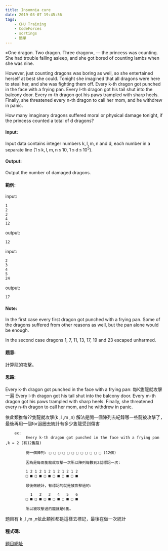 ```yaml
---
title: Insomnia cure
date: 2019-03-07 19:45:56
tags:
	- CHU Training
	- CodeForces
	- sortings
	- 簡單
---
```

«One dragon. Two dragon. Three dragon», — the princess was counting. She had trouble falling asleep, and she got bored of counting lambs when she was nine.

However, just counting dragons was boring as well, so she entertained herself at best she could. Tonight she imagined that all dragons were here to steal her, and she was fighting them off. Every k-th dragon got punched in the face with a frying pan. Every l-th dragon got his tail shut into the balcony door. Every m-th dragon got his paws trampled with sharp heels. Finally, she threatened every n-th dragon to call her mom, and he withdrew in panic.

How many imaginary dragons suffered moral or physical damage tonight, if the princess counted a total of d dragons?
<!-- more -->
#### Input:
Input data contains integer numbers k, l, m, n and d, each number in a separate line (1 ≤ k, l, m, n ≤ 10, 1 ≤ d ≤ 10<sup>5</sup>).

#### Output:
Output the number of damaged dragons.

#### 範例:
input:
```
1
2
3
4
12
```
output:
```
12
```
input:
```
2
3
4
5
24
```
output:
```
17
```
#### Note:
In the first case every first dragon got punched with a frying pan. Some of the dragons suffered from other reasons as well, but the pan alone would be enough.

In the second case dragons 1, 7, 11, 13, 17, 19 and 23 escaped unharmed.

#### 題意:
計算龍的攻擊。

#### 思路:
Every k-th dragon got punched in the face with a frying pan: 每K隻龍就攻擊一遍
Every l-th dragon got his tail shut into the balcony door. 
Every m-th dragon got his paws trampled with sharp heels. 
Finally, she threatened every n-th dragon to call her mom, and he withdrew in panic.

依此類推每??隻龍就攻擊(k ,l ,m ,n)
解法是開一個陣列去紀錄哪一些龍被攻擊了，最後再用一個for迴圈去統計有多少隻龍受到傷害
```
	ex:
		 Every k-th dragon got punched in the face with a frying pan ,k = 2 (有12隻龍)
		 
		 開一個陣列: □ □ □ □ □ □ □ □ □ □ □ □ (12個) 
		 
		 因為是每兩隻龍就攻擊一次所以陣列每數到2就標記一次:
		 
		 1 2 1 2 1 2 1 2 1 2 1 2
		 □ ■ □ ■ □ ■ □ ■ □ ■ □ ■
		 
		 最後做統計，有標記的就是被攻擊過的:
		 
		   1   2   3   4   5   6
		 □ ■ □ ■ □ ■ □ ■ □ ■ □ ■
		 
		 所以被攻擊過的龍就是6隻。
```
題目有 k ,l ,m ,n依此類推都是這樣去標記，最後在做一次統計

#### 程式碼:
<script src="https://gist.github.com/Daviswww/0cd0e5027094ec5738df365d8f2b38cc.js"></script>

[題目網址](https://codeforces.com/problemset/problem/148/A)